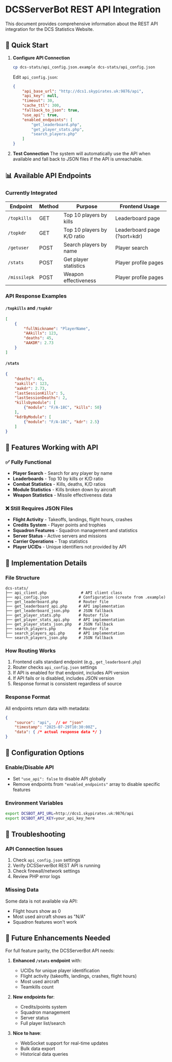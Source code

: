 # DCSServerBot REST API Integration

This document provides comprehensive information about the REST API integration for the DCS Statistics Website.

## 🚀 Quick Start

1. **Configure API Connection**
   ```bash
   cp dcs-stats/api_config.json.example dcs-stats/api_config.json
   ```
   
   Edit `api_config.json`:
   ```json
   {
       "api_base_url": "http://dcs1.skypirates.uk:9876/api",
       "api_key": null,
       "timeout": 30,
       "cache_ttl": 300,
       "fallback_to_json": true,
       "use_api": true,
       "enabled_endpoints": [
           "get_leaderboard.php",
           "get_player_stats.php",
           "search_players.php"
       ]
   }
   ```

2. **Test Connection**
   The system will automatically use the API when available and fall back to JSON files if the API is unreachable.

## 📊 Available API Endpoints

### Currently Integrated

| Endpoint | Method | Purpose | Frontend Usage |
|----------|--------|---------|----------------|
| `/topkills` | GET | Top 10 players by kills | Leaderboard page |
| `/topkdr` | GET | Top 10 players by K/D ratio | Leaderboard page (?sort=kdr) |
| `/getuser` | POST | Search players by name | Player search |
| `/stats` | POST | Get player statistics | Player profile pages |
| `/missilepk` | POST | Weapon effectiveness | Player profile pages |

### API Response Examples

#### `/topkills` and `/topkdr`
```json
[
    {
        "fullNickname": "PlayerName",
        "AAkills": 123,
        "deaths": 45,
        "AAKDR": 2.73
    }
]
```

#### `/stats`
```json
{
    "deaths": 45,
    "aakills": 123,
    "aakdr": 2.73,
    "lastSessionKills": 5,
    "lastSessionDeaths": 2,
    "killsbymodule": [
        {"module": "F/A-18C", "kills": 50}
    ],
    "kdrByModule": [
        {"module": "F/A-18C", "kdr": 2.5}
    ]
}
```

## 🔄 Features Working with API

### ✅ Fully Functional
- **Player Search** - Search for any player by name
- **Leaderboards** - Top 10 by kills or K/D ratio
- **Combat Statistics** - Kills, deaths, K/D ratios
- **Module Statistics** - Kills broken down by aircraft
- **Weapon Statistics** - Missile effectiveness data

### ❌ Still Requires JSON Files
- **Flight Activity** - Takeoffs, landings, flight hours, crashes
- **Credits System** - Player points and trophies
- **Squadron Features** - Squadron management and statistics
- **Server Status** - Active servers and missions
- **Carrier Operations** - Trap statistics
- **Player UCIDs** - Unique identifiers not provided by API

## 📁 Implementation Details

### File Structure
```
dcs-stats/
├── api_client.php               # API client class
├── api_config.json             # Configuration (create from .example)
├── get_leaderboard.php         # Router file
├── get_leaderboard_api.php     # API implementation
├── get_leaderboard_json.php    # JSON fallback
├── get_player_stats.php        # Router file
├── get_player_stats_api.php    # API implementation
├── get_player_stats_json.php   # JSON fallback
├── search_players.php          # Router file
├── search_players_api.php      # API implementation
└── search_players_json.php     # JSON fallback
```

### How Routing Works
1. Frontend calls standard endpoint (e.g., `get_leaderboard.php`)
2. Router checks `api_config.json` settings
3. If API is enabled for that endpoint, includes API version
4. If API fails or is disabled, includes JSON version
5. Response format is consistent regardless of source

### Response Format
All endpoints return data with metadata:
```json
{
    "source": "api",  // or "json"
    "timestamp": "2025-07-29T10:30:00Z",
    "data": { /* actual response data */ }
}
```

## 🔧 Configuration Options

### Enable/Disable API
- Set `"use_api": false` to disable API globally
- Remove endpoints from `"enabled_endpoints"` array to disable specific features

### Environment Variables
```bash
export DCSBOT_API_URL=http://dcs1.skypirates.uk:9876/api
export DCSBOT_API_KEY=your_api_key_here
```

## 🚨 Troubleshooting

### API Connection Issues
1. Check `api_config.json` settings
2. Verify DCSServerBot REST API is running
3. Check firewall/network settings
4. Review PHP error logs

### Missing Data
Some data is not available via API:
- Flight hours show as 0
- Most used aircraft shows as "N/A"
- Squadron features won't work

## 🔮 Future Enhancements Needed

For full feature parity, the DCSServerBot API needs:

1. **Enhanced `/stats` endpoint** with:
   - UCIDs for unique player identification
   - Flight activity (takeoffs, landings, crashes, flight hours)
   - Most used aircraft
   - Teamkills count

2. **New endpoints for**:
   - Credits/points system
   - Squadron management
   - Server status
   - Full player list/search

3. **Nice to have**:
   - WebSocket support for real-time updates
   - Bulk data export
   - Historical data queries